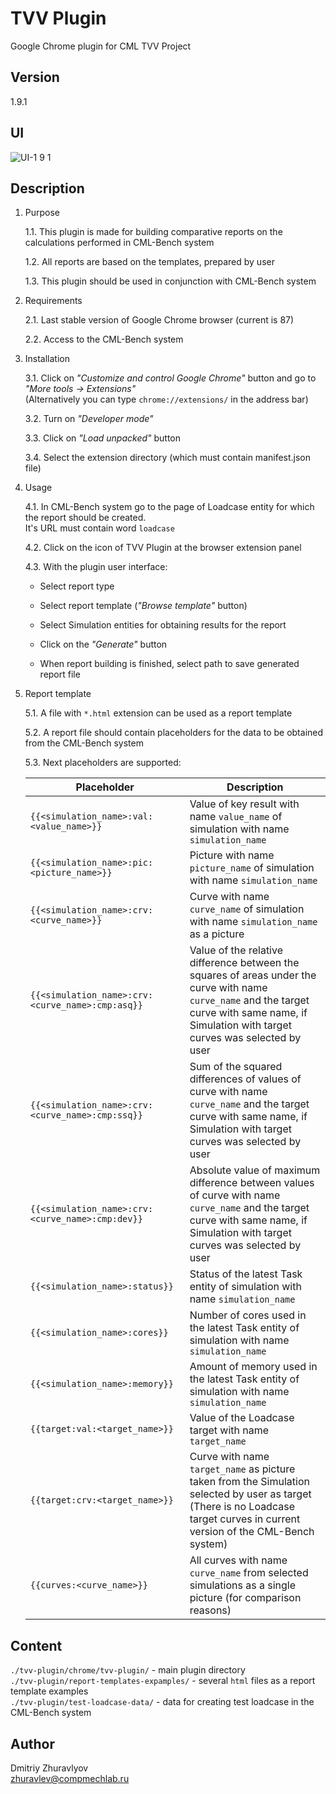 # TVV Plugin

Google Chrome plugin for CML TVV Project

## Version

1.9.1

## UI

![UI-1 9 1](https://user-images.githubusercontent.com/47529382/104160889-ef83eb80-5402-11eb-9394-cf7192962b31.png)

## Description

1. Purpose

    1.1. This plugin is made for building comparative reports on the calculations performed in CML-Bench system

    1.2. All reports are based on the templates, prepared by user

    1.3. This plugin should be used in conjunction with CML-Bench system

2. Requirements

    2.1. Last stable version of Google Chrome browser (current is 87)

    2.2. Access to the CML-Bench system

3. Installation

    3.1. Click on *"Customize and control Google Chrome"* button and go to *"More tools &#8594; Extensions"*\
         (Alternatively you can type `chrome://extensions/` in the address bar)

    3.2. Turn on *"Developer mode"*

    3.3. Click on *"Load unpacked"* button

    3.4. Select the extension directory (which must contain manifest.json file)

4. Usage

    4.1. In CML-Bench system go to the page of Loadcase entity for which the report should be created.\
         It's URL must contain word `loadcase`

    4.2. Click on the icon of TVV Plugin at the browser extension panel

    4.3. With the plugin user interface:

    * Select report type

    * Select report template (*"Browse template"* button)

    * Select Simulation entities for obtaining results for the report

    * Click on the *"Generate"* button

    * When report building is finished, select path to save generated report file

5. Report template

    5.1. A file with `*.html` extension can be used as a report template

    5.2. A report file should contain placeholders for the data to be obtained from the CML-Bench system

    5.3. Next placeholders are supported:

    |Placeholder|Description|
    |---|---|
    |`{{<simulation_name>:val:<value_name>}}`|Value of key result with name `value_name` of simulation with name `simulation_name`|
    |`{{<simulation_name>:pic:<picture_name>}}`|Picture with name `picture_name` of simulation with name `simulation_name`|
    |`{{<simulation_name>:crv:<curve_name>}}`|Curve with name `curve_name` of simulation with name `simulation_name` as a picture|
    |`{{<simulation_name>:crv:<curve_name>:cmp:asq}}`|Value of the relative difference between the squares of areas under the curve with name `curve_name` and the target curve with same name, if Simulation with target curves was selected by user|
    |`{{<simulation_name>:crv:<curve_name>:cmp:ssq}}`|Sum of the squared differences of values of curve with name `curve_name` and the target curve with same name, if Simulation with target curves was selected by user|
    |`{{<simulation_name>:crv:<curve_name>:cmp:dev}}`|Absolute value of maximum difference between values of curve with name `curve_name` and the target curve with same name, if Simulation with target curves was selected by user|
    |`{{<simulation_name>:status}}`|Status of the latest Task entity of simulation with name `simulation_name`|
    |`{{<simulation_name>:cores}}`|Number of cores used in the latest Task entity of simulation with name `simulation_name`|
    |`{{<simulation_name>:memory}}`|Amount of memory used in the latest Task entity of simulation with name `simulation_name`|
    |`{{target:val:<target_name>}}`|Value of the Loadcase target with name `target_name`|
    |`{{target:crv:<target_name>}}`|Curve with name `target_name` as picture taken from the Simulation selected by user as target (There is no Loadcase target curves in current version of the CML-Bench system)|
    |`{{curves:<curve_name>}}`|All curves with name `curve_name` from selected simulations as a single picture (for comparison reasons)|

## Content

`./tvv-plugin/chrome/tvv-plugin/` - main plugin directory\
`./tvv-plugin/report-templates-expamples/` - several `html` files as a report template examples\
`./tvv-plugin/test-loadcase-data/` - data for creating test loadcase in the CML-Bench system

## Author

Dmitriy Zhuravlyov\
zhuravlev@compmechlab.ru
